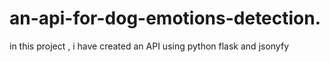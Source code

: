 # an-api-for-dog-emotions-detection.
in this project , i have created an API using python flask and jsonyfy
